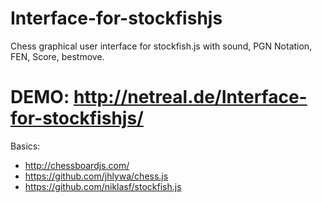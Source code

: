 # Interface-for-stockfishjs
Chess graphical user interface for stockfish.js with sound, PGN Notation, FEN, Score, bestmove.

# DEMO: http://netreal.de/Interface-for-stockfishjs/   

Basics:
* http://chessboardjs.com/
* https://github.com/jhlywa/chess.js
* https://github.com/niklasf/stockfish.js